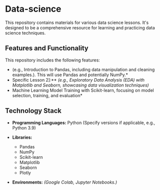 # Data-science

This repository contains materials for various data science lessons. It's designed to be a comprehensive resource for learning and practicing data science techniques.
## Features and Functionality

This repository includes the following features:

* (e.g., Introduction to Pandas, including data manipulation and cleaning examples.). This will use Pandas and potentially NumPy.*
* Specific Lesson 2]:** *(e.g., Exploratory Data Analysis (EDA) with Matplotlib and Seaborn, showcasing data visualization techniques)*
* Machine Learning Model Training with Scikit-learn, focusing on model selection, training, and evaluation*

## Technology Stack

* **Programming Languages:** Python (Specify versions if applicable, e.g., Python 3.9)
* **Libraries:**
    * Pandas
    * NumPy
    * Scikit-learn
    * Matplotlib
    * Seaborn
    * Plotly 
    
* **Environments:** *(Google Colab, Jupyter Notebooks.)*






